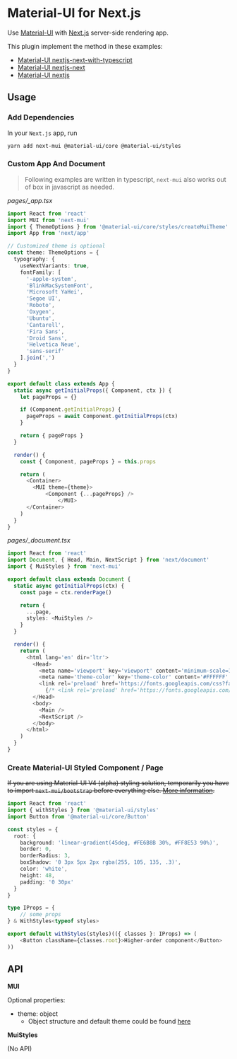 # Material-UI for Next.js

Use [Material-UI](https://material-ui.com/) with [Next.js](https://nextjs.org/) server-side rendering app.

This plugin implement the method in these examples:

- [Material-UI nextjs-next-with-typescript](https://github.com/mui-org/material-ui/tree/next/examples/nextjs-next-with-typescript)
- [Material-UI nextjs-next](https://github.com/mui-org/material-ui/tree/next/examples/nextjs-next)
- [Material-UI nextjs](https://github.com/mui-org/material-ui/tree/next/examples/nextjs)

## Usage

### Add Dependencies

In your `Next.js` app, run

``` bash
yarn add next-mui @material-ui/core @material-ui/styles
```

### Custom App And Document

> Following examples are written in typescript, `next-mui` also works out of box in javascript as needed.

*pages/_app.tsx*

``` typescript
import React from 'react'
import MUI from 'next-mui'
import { ThemeOptions } from '@material-ui/core/styles/createMuiTheme'
import App from 'next/app'

// Customized theme is optional
const theme: ThemeOptions = {
  typography: {
    useNextVariants: true,
    fontFamily: [
      '-apple-system',
      'BlinkMacSystemFont',
      'Microsoft YaHei',
      'Segoe UI',
      'Roboto',
      'Oxygen',
      'Ubuntu',
      'Cantarell',
      'Fira Sans',
      'Droid Sans',
      'Helvetica Neue',
      'sans-serif'
    ].join(',')
  }
}

export default class extends App {
  static async getInitialProps({ Component, ctx }) {
    let pageProps = {}

    if (Component.getInitialProps) {
      pageProps = await Component.getInitialProps(ctx)
    }

    return { pageProps }
  }

  render() {
    const { Component, pageProps } = this.props

    return (
      <Container>
      	<MUI theme={theme}>
        	<Component {...pageProps} />
				</MUI>
      </Container>
    )
  }
}
```

*pages/_document.tsx*

``` typescript
import React from 'react'
import Document, { Head, Main, NextScript } from 'next/document'
import { MuiStyles } from 'next-mui'

export default class extends Document {
  static async getInitialProps(ctx) {
    const page = ctx.renderPage()

    return {
      ...page,
      styles: <MuiStyles />
    }
  }

  render() {
    return (
      <html lang='en' dir='ltr'>
        <Head>
          <meta name='viewport' key='viewport' content='minimum-scale=1, initial-scale=1, width=device-width, shrink-to-fit=no, user-scalable=no' />
          <meta name='theme-color' key='theme-color' content='#FFFFFF' />
          <link rel='preload' href='https://fonts.googleapis.com/css?family=Roboto:300,400,500' as='style' />
      		{/* <link rel='preload' href='https://fonts.googleapis.com/icon?family=Material+Icons' as='style' /> */}
        </Head>
        <body>
          <Main />
          <NextScript />
        </body>
      </html>
    )
  }
}
```

### Create Material-UI Styled Component / Page

~~If you are using Material-UI V4 (alpha) styling solution, temporarily you have to import `next-mui/bootstrap` before everything else. [More information](https://material-ui.com/css-in-js/basics/).~~

``` typescript
import React from 'react'
import { withStyles } from '@material-ui/styles'
import Button from '@material-ui/core/Button'

const styles = {
  root: {
    background: 'linear-gradient(45deg, #FE6B8B 30%, #FF8E53 90%)',
    border: 0,
    borderRadius: 3,
    boxShadow: '0 3px 5px 2px rgba(255, 105, 135, .3)',
    color: 'white',
    height: 48,
    padding: '0 30px'
  }
}

type IProps = {
    // some props
} & WithStyles<typeof styles>

export default withStyles(styles)(({ classes }: IProps) => (
    <Button className={classes.root}>Higher-order component</Button>
))
```

## API

**MUI**

Optional properties:

- theme: object
  - Object structure and default theme could be found [here](https://material-ui.com/customization/default-theme/)

**MuiStyles**

(No API)



